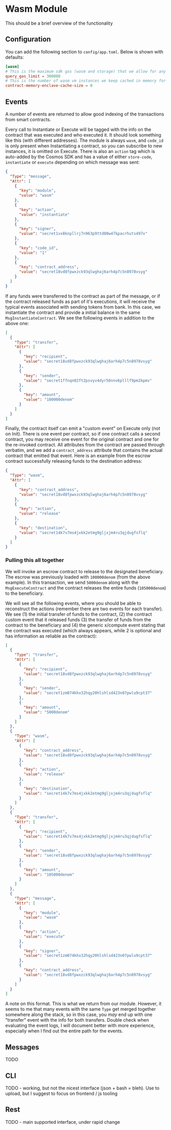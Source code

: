 # Wasm Module

This should be a brief overview of the functionality

## Configuration

You can add the following section to `config/app.toml`. Below is shown with defaults:

```toml
[wasm]
# This is the maximum sdk gas (wasm and storage) that we allow for any x/compute "smart" queries
query_gas_limit = 300000
# This is the number of wasm vm instances we keep cached in memory for speed-up
contract-memory-enclave-cache-size = 0
```

## Events

A number of events are returned to allow good indexing of the transactions from smart contracts.

Every call to Instantiate or Execute will be tagged with the info on the contract that was executed and who executed it.
It should look something like this (with different addresses). The module is always `wasm`, and `code_id` is only present
when Instantiating a contract, so you can subscribe to new instances, it is omitted on Execute. There is also an `action` tag
which is auto-added by the Cosmos SDK and has a value of either `store-code`, `instantiate` or `execute` depending on which message
was sent:

```json
{
  "Type": "message",
  "Attr": [
    {
      "key": "module",
      "value": "wasm"
    },
    {
      "key": "action",
      "value": "instantiate"
    },
    {
      "key": "signer",
      "value": "secret1vx8knpllrj7n963p9ttd80w47kpacrhuts497x"
    },
    {
      "key": "code_id",
      "value": "1"
    },
    {
      "key": "contract_address",
      "value": "secret18vd8fpwxzck93qlwghaj6arh4p7c5n8978vsyg"
    }
  ]
}
```

If any funds were transferred to the contract as part of the message, or if the contract released funds as part of it's executions,
it will receive the typical events associated with sending tokens from bank. In this case, we instantiate the contract and
provide a initial balance in the same `MsgInstantiateContract`. We see the following events in addition to the above one:

```json
[
  {
    "Type": "transfer",
    "Attr": [
      {
        "key": "recipient",
        "value": "secret18vd8fpwxzck93qlwghaj6arh4p7c5n8978vsyg"
      },
      {
        "key": "sender",
        "value": "secret1ffnqn02ft2psvyv4dyr56nnv6plllf9pm2kpmv"
      },
      {
        "key": "amount",
        "value": "100000denom"
      }
    ]
  }
]
```

Finally, the contract itself can emit a "custom event" on Execute only (not on Init).
There is one event per contract, so if one contract calls a second contract, you may receive
one event for the original contract and one for the re-invoked contract. All attributes from the contract are passed through verbatim,
and we add a `contract_address` attribute that contains the actual contract that emitted that event.
Here is an example from the escrow contract successfully releasing funds to the destination address:

```json
{
  "Type": "wasm",
  "Attr": [
    {
      "key": "contract_address",
      "value": "secret18vd8fpwxzck93qlwghaj6arh4p7c5n8978vsyg"
    },
    {
      "key": "action",
      "value": "release"
    },
    {
      "key": "destination",
      "value": "secret14k7v7ms4jxkk2etmg9gljxjm4ru3qjdugfsflq"
    }
  ]
}
```

### Pulling this all together

We will invoke an escrow contract to release to the designated beneficiary.
The escrow was previously loaded with `100000denom` (from the above example).
In this transaction, we send `5000denom` along with the `MsgExecuteContract`
and the contract releases the entire funds (`105000denom`) to the beneficiary.

We will see all the following events, where you should be able to reconstruct the actions
(remember there are two events for each transfer). We see (1) the initial transfer of funds
to the contract, (2) the contract custom event that it released funds (3) the transfer of funds
from the contract to the beneficiary and (4) the generic x/compute event stating that the contract
was executed (which always appears, while 2 is optional and has information as reliable as the contract):

```json
[
  {
    "Type": "transfer",
    "Attr": [
      {
        "key": "recipient",
        "value": "secret18vd8fpwxzck93qlwghaj6arh4p7c5n8978vsyg"
      },
      {
        "key": "sender",
        "value": "secret1zm074khx32hqy20hlshlsd423n07pwlu9cpt37"
      },
      {
        "key": "amount",
        "value": "5000denom"
      }
    ]
  },
  {
    "Type": "wasm",
    "Attr": [
      {
        "key": "contract_address",
        "value": "secret18vd8fpwxzck93qlwghaj6arh4p7c5n8978vsyg"
      },
      {
        "key": "action",
        "value": "release"
      },
      {
        "key": "destination",
        "value": "secret14k7v7ms4jxkk2etmg9gljxjm4ru3qjdugfsflq"
      }
    ]
  },
  {
    "Type": "transfer",
    "Attr": [
      {
        "key": "recipient",
        "value": "secret14k7v7ms4jxkk2etmg9gljxjm4ru3qjdugfsflq"
      },
      {
        "key": "sender",
        "value": "secret18vd8fpwxzck93qlwghaj6arh4p7c5n8978vsyg"
      },
      {
        "key": "amount",
        "value": "105000denom"
      }
    ]
  },
  {
    "Type": "message",
    "Attr": [
      {
        "key": "module",
        "value": "wasm"
      },
      {
        "key": "action",
        "value": "execute"
      },
      {
        "key": "signer",
        "value": "secret1zm074khx32hqy20hlshlsd423n07pwlu9cpt37"
      },
      {
        "key": "contract_address",
        "value": "secret18vd8fpwxzck93qlwghaj6arh4p7c5n8978vsyg"
      }
    ]
  }
]
```

A note on this format. This is what we return from our module. However, it seems to me that many events with the same `Type`
get merged together somewhere along the stack, so in this case, you _may_ end up with one "transfer" event with the info for
both transfers. Double check when evaluating the event logs, I will document better with more experience, especially when I
find out the entire path for the events.

## Messages

TODO

## CLI

TODO - working, but not the nicest interface (json + bash = bleh). Use to upload, but I suggest to focus on frontend / js tooling

## Rest

TODO - main supported interface, under rapid change
